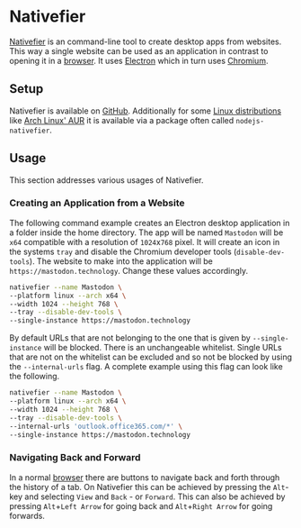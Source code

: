 # Nativefier

[Nativefier](https://github.com/nativefier/nativefier) is an command-line tool to create desktop
apps from websites.
This way a single website can be used as an application in contrast to opening it in a
[browser](/wiki/web_browser.md).
It uses [Electron](https://www.electronjs.org/) which in turn uses
[Chromium](https://www.chromium.org/).

## Setup

Nativefier is available on [GitHub](https://github.com/nativefier/nativefier).
Additionally for some [Linux distributions](/wiki/linux.md#distributions) like
[Arch Linux' AUR](/wiki/linux/package_manager.md#arch-linux-pacman-and-yay) it is available via a
package often called `nodejs-nativefier`.

## Usage

This section addresses various usages of Nativefier.

### Creating an Application from a Website

The following command example creates an Electron desktop application in a folder inside the home
directory.
The app will be named `Mastodon` will be `x64` compatible with a resolution
of `1024`x`768` pixel.
It will create an icon in the systems `tray` and disable the Chromium developer tools
(`disable-dev-tools`).
The website to make into the application will be `https://mastodon.technology`.
Change these values accordingly.

```sh
nativefier --name Mastodon \
--platform linux --arch x64 \
--width 1024 --height 768 \
--tray --disable-dev-tools \
--single-instance https://mastodon.technology
```

By default URLs that are not belonging to the one that is given by `--single-instance` will be
blocked.
There is an unchangeable whitelist.
Single URLs that are not on the whitelist can be excluded and so not be blocked by using the
`--internal-urls` flag.
A complete example using this flag can look like the following.

```sh
nativefier --name Mastodon \
--platform linux --arch x64 \
--width 1024 --height 768 \
--tray --disable-dev-tools \
--internal-urls 'outlook.office365.com/*' \
--single-instance https://mastodon.technology
```

### Navigating Back and Forward

In a normal [browser](/wiki/web_browser.md) there are buttons to navigate back and forth through
the history of a tab.
On Nativefier this can be achieved by pressing the `Alt`-key and selecting `View` and `Back` - or
`Forward`.
This can also be achieved by pressing `Alt`+`Left Arrow` for going back and `Alt`+`Right Arrow` for
going forwards.
